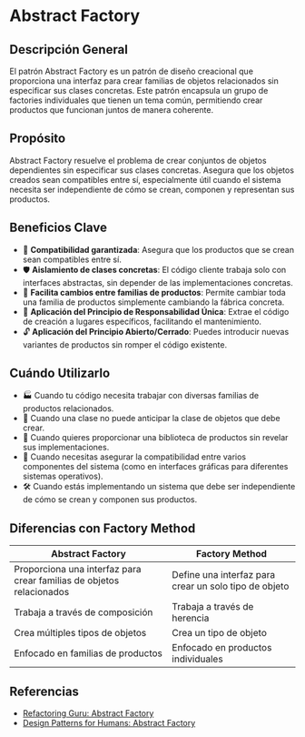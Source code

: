 # Abstract Factory

## Descripción General
El patrón Abstract Factory es un patrón de diseño creacional que proporciona una interfaz para crear familias de objetos relacionados sin especificar sus clases concretas. Este patrón encapsula un grupo de factories individuales que tienen un tema común, permitiendo crear productos que funcionan juntos de manera coherente.

## Propósito
Abstract Factory resuelve el problema de crear conjuntos de objetos dependientes sin especificar sus clases concretas. Asegura que los objetos creados sean compatibles entre sí, especialmente útil cuando el sistema necesita ser independiente de cómo se crean, componen y representan sus productos.

## Beneficios Clave

- 🧩 **Compatibilidad garantizada**: Asegura que los productos que se crean sean compatibles entre sí.
- 🛡️ **Aislamiento de clases concretas**: El código cliente trabaja solo con interfaces abstractas, sin depender de las implementaciones concretas.
- 🔄 **Facilita cambios entre familias de productos**: Permite cambiar toda una familia de productos simplemente cambiando la fábrica concreta.
- 📏 **Aplicación del Principio de Responsabilidad Única**: Extrae el código de creación a lugares específicos, facilitando el mantenimiento.
- 🔓 **Aplicación del Principio Abierto/Cerrado**: Puedes introducir nuevas variantes de productos sin romper el código existente.

## Cuándo Utilizarlo

- 🏭 Cuando tu código necesita trabajar con diversas familias de productos relacionados.
- 🔄 Cuando una clase no puede anticipar la clase de objetos que debe crear.
- 🧰 Cuando quieres proporcionar una biblioteca de productos sin revelar sus implementaciones.
- 🎨 Cuando necesitas asegurar la compatibilidad entre varios componentes del sistema (como en interfaces gráficas para diferentes sistemas operativos).
- 🛠️ Cuando estás implementando un sistema que debe ser independiente de cómo se crean y componen sus productos.

## Diferencias con Factory Method

| Abstract Factory                                                     | Factory Method                                        |
|----------------------------------------------------------------------|-------------------------------------------------------|
| Proporciona una interfaz para crear familias de objetos relacionados | Define una interfaz para crear un solo tipo de objeto |
| Trabaja a través de composición                                      | Trabaja a través de herencia                          |
| Crea múltiples tipos de objetos                                      | Crea un tipo de objeto                                |
| Enfocado en familias de productos                                    | Enfocado en productos individuales                    |


## Referencias
- [Refactoring Guru: Abstract Factory](https://refactoring.guru/es/design-patterns/abstract-factory)
- [Design Patterns for Humans: Abstract Factory](https://github.com/kamranahmedse/design-patterns-for-humans#-abstract-factory)
